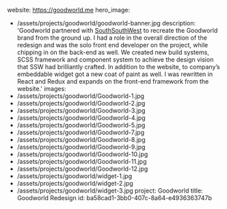 website: https://goodworld.me
hero_image:
  - /assets/projects/goodworld/goodworld-banner.jpg
description: 'Goodworld partnered with [SouthSouthWest](http://southsouthwest.com.au/) to recreate the Goodworld brand from the ground up. I had a role in the overall direction of the redesign and was the solo front end developer on the project, while chipping in on the back-end as well. We created new build systems, SCSS framework and component system to achieve the design vision that SSW had brilliantly crafted. In addition to the website, to company’s embeddable widget got a new coat of paint as well. I was rewritten in React and Redux and expands on the front-end framework from the website.'
images:
  - /assets/projects/goodworld/Goodworld-1.jpg
  - /assets/projects/goodworld/Goodworld-2.jpg
  - /assets/projects/goodworld/Goodworld-3.jpg
  - /assets/projects/goodworld/Goodworld-4.jpg
  - /assets/projects/goodworld/Goodworld-5.jpg
  - /assets/projects/goodworld/Goodworld-7.jpg
  - /assets/projects/goodworld/Goodworld-8.jpg
  - /assets/projects/goodworld/Goodworld-9.jpg
  - /assets/projects/goodworld/Goodworld-10.jpg
  - /assets/projects/goodworld/Goodworld-11.jpg
  - /assets/projects/goodworld/Goodworld-12.jpg
  - /assets/projects/goodworld/widget-1.jpg
  - /assets/projects/goodworld/widget-2.jpg
  - /assets/projects/goodworld/widget-3.jpg
project: Goodworld
title: Goodworld Redesign
id: ba58cad1-3bb0-407c-8a64-e4936363747b
